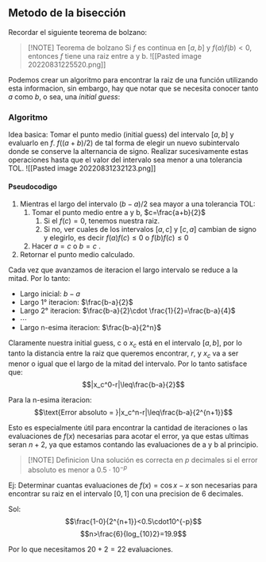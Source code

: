 ## Metodo de la bisección

Recordar el siguiente teorema de bolzano:
>[!NOTE] Teorema de bolzano
>Si $f$ es continua en $[a,b]$ y $f(a)f(b) < 0$, entonces $f$ tiene una raiz entre a y b.
 ![[Pasted image 20220831225520.png]]

Podemos crear un algoritmo para encontrar la raiz de una función utilizando esta informacion, sin embargo, hay que notar que se necesita conocer tanto $a$ como $b$, o sea, una *initial guess*:

### Algoritmo
 Idea basica: Tomar el punto medio (initial guess) del intervalo $[a,b]$ y evaluarlo en $f$. $f((a+b)/2)$ de tal forma de elegir un nuevo subintervalo donde se conserve la alternancia de signo. Realizar sucesivamente estas operaciones hasta que el valor del intervalo sea menor a una tolerancia TOL.
![[Pasted image 20220831232123.png]]
#### Pseudocodigo
1. Mientras el largo del intervalo $(b-a)/2$  sea mayor a una tolerancia TOL:
	1.  Tomar el punto medio entre a y b, $c=\frac{a+b}{2}$
		1. Si el $f(c)=0$, tenemos nuestra raiz.
		2. Si no, ver cuales de los intervalos $[a,c]$ y $[c,a]$ cambian de signo y elegirlo, es decir $f(a)f(c)\leq0$ o $f(b)f(c)\leq0$
	2. Hacer $a = c$ o $b=c$ .
2. Retornar el punto medio calculado.

Cada vez que avanzamos de iteracion el largo intervalo se reduce a la mitad.
Por lo tanto:
- Largo inicial: $b-a$
- Largo 1° iteracion: $\frac{b-a}{2}$
- Largo 2° iteracion: $\frac{b-a}{2}\cdot \frac{1}{2}=\frac{b-a}{4}$
- $\cdots$
- Largo n-esima iteracion: $\frac{b-a}{2^n}$

Claramente nuestra initial guess, c o  $x_c$ está en el intervalo $[a,b]$, por lo tanto la distancia entre la raiz que queremos encontrar, $r$,  y $x_c$ va a ser menor  o igual que el largo de la mitad del intervalo.
Por lo tanto satisface que:
$$|x_c^0-r|\leq\frac{b-a}{2}$$


Para la n-esima iteracion:
$$\text{Error absoluto = }|x_c^n-r|\leq\frac{b-a}{2^{n+1}}$$

Esto es especialmente útil para encontrar la cantidad de iteraciones o las evaluaciones de $f(x)$ necesarias para acotar el error, ya que estas ultimas seran $n+2$, ya que estamos contando las evaluaciones de a y b al principio.

>[!NOTE] Definicion
>Una solución es correcta  en $p$ decimales si el error absoluto es menor a $0.5\cdot10^{-p}$

Ej: Determinar cuantas evaluaciones de $f(x)=\cos x-x$ son necesarias para encontrar su raiz en el intervalo $[0,1]$ con una precision de 6 decimales.

Sol: $$\frac{1-0}{2^{n+1}}<0.5\cdot10^{-p}$$$$n>\frac{6}{log_{10}2}=19.9$$

Por lo que necesitamos $20+2=22$ evaluaciones.